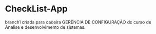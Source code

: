 # CheckList-App
branch1 criada para cadeira GERÊNCIA DE CONFIGURAÇÃO do curso de Analise e desenvolvimento de sistemas.
 
